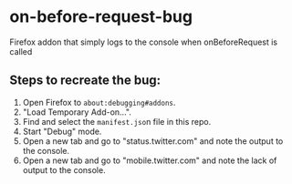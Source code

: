 # on-before-request-bug
Firefox addon that simply logs to the console when onBeforeRequest is called

## Steps to recreate the bug:
1. Open Firefox to `about:debugging#addons`.
1. "Load Temporary Add-on...".
1. Find and select the `manifest.jso`n file in this repo.
1. Start "Debug" mode.
1. Open a new tab and go to "status.twitter.com" and note the output to the console.
1. Open a new tab and go to "mobile.twitter.com" and note the lack of output to the console.
